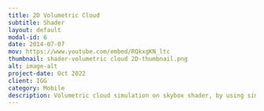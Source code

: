 ```yaml
---
title: 2D Volumetric Cloud
subtitle: Shader
layout: default
modal-id: 6
date: 2014-07-07
mov: https://www.youtube.com/embed/RQkxgKN_ltc
thumbnail: shader-volumetric cloud 2D-thumbnail.png
alt: image-alt
project-date: Oct 2022
client: IGG
category: Mobile
description: Volumetric cloud simulation on skybox shader, by using simple raymarching and thickness map.
---
```

